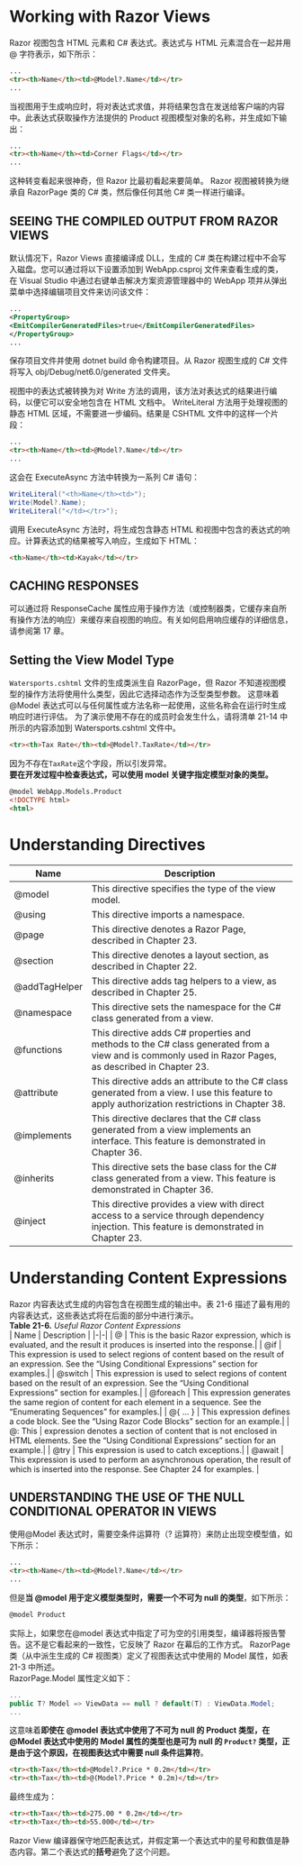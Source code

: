 # Working with Razor Views

Razor 视图包含 HTML 元素和 C# 表达式。表达式与 HTML 元素混合在一起并用 @ 字符表示，如下所示：
```html
...
<tr><th>Name</th><td>@Model?.Name</td></tr>
...
```
当视图用于生成响应时，将对表达式求值，并将结果包含在发送给客户端的内容中。此表达式获取操作方法提供的 Product 视图模型对象的名称，并生成如下输出：
```html
...
<tr><th>Name</th><td>Corner Flags</td></tr>
...
```
这种转变看起来很神奇，但 Razor 比最初看起来要简单。 Razor 视图被转换为继承自 RazorPage 类的 C# 类，然后像任何其他 C# 类一样进行编译。

## SEEING THE COMPILED OUTPUT FROM RAZOR VIEWS
默认情况下，Razor Views 直接编译成 DLL，生成的 C# 类在构建过程中不会写入磁盘。您可以通过将以下设置添加到 WebApp.csproj 文件来查看生成的类，
在 Visual Studio 中通过右键单击解决方案资源管理器中的 WebApp 项并从弹出菜单中选择编辑项目文件来访问该文件：
```xml
...
<PropertyGroup>
<EmitCompilerGeneratedFiles>true</EmitCompilerGeneratedFiles>
</PropertyGroup>
...
```
保存项目文件并使用 dotnet build 命令构建项目。从 Razor 视图生成的 C# 文件将写入 obj/Debug/net6.0/generated 文件夹。

视图中的表达式被转换为对 Write 方法的调用，该方法对表达式的结果进行编码，以便它可以安全地包含在 HTML 文档中。 
WriteLiteral 方法用于处理视图的静态 HTML 区域，不需要进一步编码。结果是 CSHTML 文件中的这样一个片段：
```HTML
...
<tr><th>Name</th><td>@Model?.Name</td></tr>
...
```
这会在 ExecuteAsync 方法中转换为一系列 C# 语句：
```c#
WriteLiteral("<th>Name</th><td>");
Write(Model?.Name);
WriteLiteral("</td></tr>");
```
调用 ExecuteAsync 方法时，将生成包含静态 HTML 和视图中包含的表达式的响应。计算表达式的结果被写入响应，生成如下 HTML：
```HTML
<th>Name</th><td>Kayak</td></tr>
```

## CACHING RESPONSES
可以通过将 ResponseCache 属性应用于操作方法（或控制器类，它缓存来自所有操作方法的响应）来缓存来自视图的响应。有关如何启用响应缓存的详细信息，请参阅第 17 章。

## Setting the View Model Type
`Watersports.cshtml` 文件的生成类派生自 RazorPage<T>，但 Razor 不知道视图模型的操作方法将使用什么类型，因此它选择动态作为泛型类型参数。
这意味着 @Model 表达式可以与任何属性或方法名称一起使用，这些名称会在运行时生成响应时进行评估。
为了演示使用不存在的成员时会发生什么，请将清单 21-14 中所示的内容添加到 Watersports.cshtml 文件中。
```html
<tr><th>Tax Rate</th><td>@Model?.TaxRate</td></tr>
```
因为不存在`TaxRate`这个字段，所以引发异常。  
**要在开发过程中检查表达式，可以使用 model 关键字指定模型对象的类型。**
```html
@model WebApp.Models.Product
<!DOCTYPE html>
<html>
```

# Understanding Directives
| Name | Description |
|-|-|
| @model | This directive specifies the type of the view model. |
| @using | This directive imports a namespace. |
| @page | This directive denotes a Razor Page, described in Chapter 23. |
| @section | This directive denotes a layout section, as described in Chapter 22. |
| @addTagHelper | This directive adds tag helpers to a view, as described in Chapter 25. |
| @namespace | This directive sets the namespace for the C# class generated from a view. |
| @functions | This directive adds C# properties and methods to the C# class generated from a view and is commonly used in Razor Pages, as described in Chapter 23. |
| @attribute | This directive adds an attribute to the C# class generated from a view. I use this feature to apply authorization restrictions in Chapter 38. |
| @implements | This directive declares that the C# class generated from a view implements an interface. This feature is demonstrated in Chapter 36. |
| @inherits | This directive sets the base class for the C# class generated from a view. This feature is demonstrated in Chapter 36. |
| @inject | This directive provides a view with direct access to a service through dependency injection. This feature is demonstrated in Chapter 23. |

# Understanding Content Expressions
Razor 内容表达式生成的内容包含在视图生成的输出中。表 21-6 描述了最有用的内容表达式，这些表达式将在后面的部分中进行演示。  
**Table 21-6.** *Useful Razor Content Expressions*  
| Name | Description |
|-|-|
| @<expression> | This is the basic Razor expression, which is evaluated, and the result it produces is inserted into the response.| 
| @if | This expression is used to select regions of content based on the result of an expression. See the “Using Conditional Expressions” section for examples.| 
| @switch | This expression is used to select regions of content based on the result of an expression. See the “Using Conditional Expressions” section for examples.| 
| @foreach | This expression generates the same region of content for each element in a sequence. See the “Enumerating Sequences” for  examples.| 
| @{ ... } | This expression defines a code block. See the “Using Razor Code Blocks” section for an example.| 
| @: This | expression denotes a section of content that is not enclosed in HTML elements. See the “Using Conditional Expressions” section for an example.| 
| @try | This expression is used to catch exceptions.| 
| @await | This expression is used to perform an asynchronous operation, the result of which is inserted into the response. See Chapter 24 for examples. | 

## UNDERSTANDING THE USE OF THE NULL CONDITIONAL OPERATOR IN VIEWS
使用@Model 表达式时，需要空条件运算符（? 运算符）来防止出现空模型值，如下所示：
```html
...
<tr><th>Name</th><td>@Model?.Name</td></tr>
...
```
但是**当 @model 用于定义模型类型时，需要一个不可为 null 的类型**，如下所示：
```html
@model Product
```
实际上，如果您在@model 表达式中指定了可为空的引用类型，编译器将报告警告。这不是它看起来的一致性，它反映了 Razor 在幕后的工作方式。
RazorPage<T> 类（从中派生生成的 C# 视图类）定义了视图表达式中使用的 Model 属性，如表 21-3 中所述。  
RazorPage<T>.Model 属性定义如下：
```c#
...
public T? Model => ViewData == null ? default(T) : ViewData.Model;
...
```
这意味着**即使在 @model 表达式中使用了不可为 null 的 Product 类型，在 @Model 表达式中使用的 Model 属性的类型也是可为 null 的 `Product?` 类型，正是由于这个原因，在视图表达式中需要 null 条件运算符**。

```html
<tr><th>Tax</th><td>@Model?.Price * 0.2m</td></tr>
<tr><th>Tax</th><td>@(Model?.Price * 0.2m)</td></tr>
```
最终生成为：
```html
<tr><th>Tax</th><td>275.00 * 0.2m</td></tr>
<tr><th>Tax</th><td>55.000</td></tr>
```
Razor View 编译器保守地匹配表达式，并假定第一个表达式中的星号和数值是静态内容。第二个表达式的**括号**避免了这个问题。
